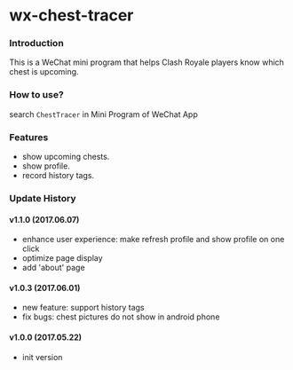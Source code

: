 # wx-chest-tracer
### Introduction

This is a WeChat mini program that helps Clash Royale players know which chest is upcoming.

### How to use?

search `ChestTracer` in Mini Program of WeChat App

### Features

- show upcoming chests.
- show profile.
- record history tags.

### Update History

#### v1.1.0 (2017.06.07)

- enhance user experience: make refresh profile and show profile on one click
- optimize page display
- add 'about' page

#### v1.0.3 (2017.06.01)

- new feature: support history tags
- fix bugs: chest pictures do not show in android phone

#### v1.0.0 (2017.05.22)

- init version

